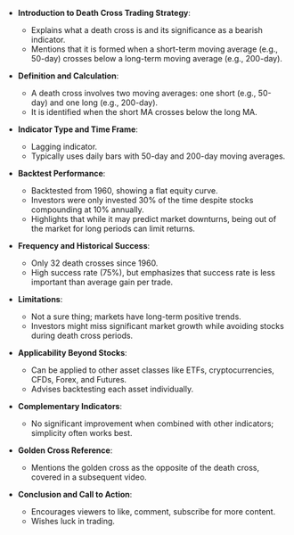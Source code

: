 - **Introduction to Death Cross Trading Strategy**:
  - Explains what a death cross is and its significance as a bearish indicator.
  - Mentions that it is formed when a short-term moving average (e.g., 50-day) crosses below a long-term moving average (e.g., 200-day).

- **Definition and Calculation**:
  - A death cross involves two moving averages: one short (e.g., 50-day) and one long (e.g., 200-day).
  - It is identified when the short MA crosses below the long MA.

- **Indicator Type and Time Frame**:
  - Lagging indicator.
  - Typically uses daily bars with 50-day and 200-day moving averages.

- **Backtest Performance**:
  - Backtested from 1960, showing a flat equity curve.
  - Investors were only invested 30% of the time despite stocks compounding at 10% annually.
  - Highlights that while it may predict market downturns, being out of the market for long periods can limit returns.

- **Frequency and Historical Success**:
  - Only 32 death crosses since 1960.
  - High success rate (75%), but emphasizes that success rate is less important than average gain per trade.

- **Limitations**:
  - Not a sure thing; markets have long-term positive trends.
  - Investors might miss significant market growth while avoiding stocks during death cross periods.

- **Applicability Beyond Stocks**:
  - Can be applied to other asset classes like ETFs, cryptocurrencies, CFDs, Forex, and Futures.
  - Advises backtesting each asset individually.

- **Complementary Indicators**:
  - No significant improvement when combined with other indicators; simplicity often works best.

- **Golden Cross Reference**:
  - Mentions the golden cross as the opposite of the death cross, covered in a subsequent video.

- **Conclusion and Call to Action**:
  - Encourages viewers to like, comment, subscribe for more content.
  - Wishes luck in trading.
